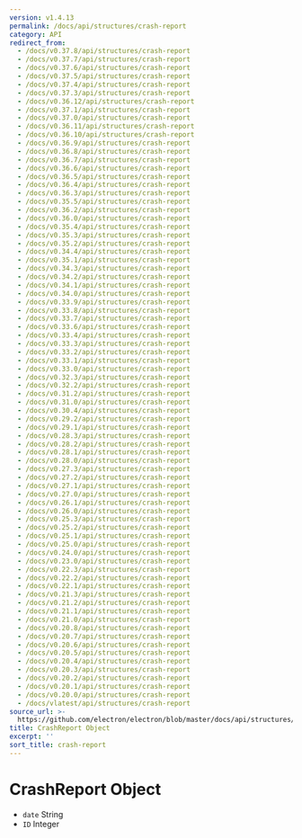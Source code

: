 ```yaml
---
version: v1.4.13
permalink: /docs/api/structures/crash-report
category: API
redirect_from:
  - /docs/v0.37.8/api/structures/crash-report
  - /docs/v0.37.7/api/structures/crash-report
  - /docs/v0.37.6/api/structures/crash-report
  - /docs/v0.37.5/api/structures/crash-report
  - /docs/v0.37.4/api/structures/crash-report
  - /docs/v0.37.3/api/structures/crash-report
  - /docs/v0.36.12/api/structures/crash-report
  - /docs/v0.37.1/api/structures/crash-report
  - /docs/v0.37.0/api/structures/crash-report
  - /docs/v0.36.11/api/structures/crash-report
  - /docs/v0.36.10/api/structures/crash-report
  - /docs/v0.36.9/api/structures/crash-report
  - /docs/v0.36.8/api/structures/crash-report
  - /docs/v0.36.7/api/structures/crash-report
  - /docs/v0.36.6/api/structures/crash-report
  - /docs/v0.36.5/api/structures/crash-report
  - /docs/v0.36.4/api/structures/crash-report
  - /docs/v0.36.3/api/structures/crash-report
  - /docs/v0.35.5/api/structures/crash-report
  - /docs/v0.36.2/api/structures/crash-report
  - /docs/v0.36.0/api/structures/crash-report
  - /docs/v0.35.4/api/structures/crash-report
  - /docs/v0.35.3/api/structures/crash-report
  - /docs/v0.35.2/api/structures/crash-report
  - /docs/v0.34.4/api/structures/crash-report
  - /docs/v0.35.1/api/structures/crash-report
  - /docs/v0.34.3/api/structures/crash-report
  - /docs/v0.34.2/api/structures/crash-report
  - /docs/v0.34.1/api/structures/crash-report
  - /docs/v0.34.0/api/structures/crash-report
  - /docs/v0.33.9/api/structures/crash-report
  - /docs/v0.33.8/api/structures/crash-report
  - /docs/v0.33.7/api/structures/crash-report
  - /docs/v0.33.6/api/structures/crash-report
  - /docs/v0.33.4/api/structures/crash-report
  - /docs/v0.33.3/api/structures/crash-report
  - /docs/v0.33.2/api/structures/crash-report
  - /docs/v0.33.1/api/structures/crash-report
  - /docs/v0.33.0/api/structures/crash-report
  - /docs/v0.32.3/api/structures/crash-report
  - /docs/v0.32.2/api/structures/crash-report
  - /docs/v0.31.2/api/structures/crash-report
  - /docs/v0.31.0/api/structures/crash-report
  - /docs/v0.30.4/api/structures/crash-report
  - /docs/v0.29.2/api/structures/crash-report
  - /docs/v0.29.1/api/structures/crash-report
  - /docs/v0.28.3/api/structures/crash-report
  - /docs/v0.28.2/api/structures/crash-report
  - /docs/v0.28.1/api/structures/crash-report
  - /docs/v0.28.0/api/structures/crash-report
  - /docs/v0.27.3/api/structures/crash-report
  - /docs/v0.27.2/api/structures/crash-report
  - /docs/v0.27.1/api/structures/crash-report
  - /docs/v0.27.0/api/structures/crash-report
  - /docs/v0.26.1/api/structures/crash-report
  - /docs/v0.26.0/api/structures/crash-report
  - /docs/v0.25.3/api/structures/crash-report
  - /docs/v0.25.2/api/structures/crash-report
  - /docs/v0.25.1/api/structures/crash-report
  - /docs/v0.25.0/api/structures/crash-report
  - /docs/v0.24.0/api/structures/crash-report
  - /docs/v0.23.0/api/structures/crash-report
  - /docs/v0.22.3/api/structures/crash-report
  - /docs/v0.22.2/api/structures/crash-report
  - /docs/v0.22.1/api/structures/crash-report
  - /docs/v0.21.3/api/structures/crash-report
  - /docs/v0.21.2/api/structures/crash-report
  - /docs/v0.21.1/api/structures/crash-report
  - /docs/v0.21.0/api/structures/crash-report
  - /docs/v0.20.8/api/structures/crash-report
  - /docs/v0.20.7/api/structures/crash-report
  - /docs/v0.20.6/api/structures/crash-report
  - /docs/v0.20.5/api/structures/crash-report
  - /docs/v0.20.4/api/structures/crash-report
  - /docs/v0.20.3/api/structures/crash-report
  - /docs/v0.20.2/api/structures/crash-report
  - /docs/v0.20.1/api/structures/crash-report
  - /docs/v0.20.0/api/structures/crash-report
  - /docs/vlatest/api/structures/crash-report
source_url: >-
  https://github.com/electron/electron/blob/master/docs/api/structures/crash-report.md
title: CrashReport Object
excerpt: ''
sort_title: crash-report
---
```

# CrashReport Object

*   `date` String
*   `ID` Integer

